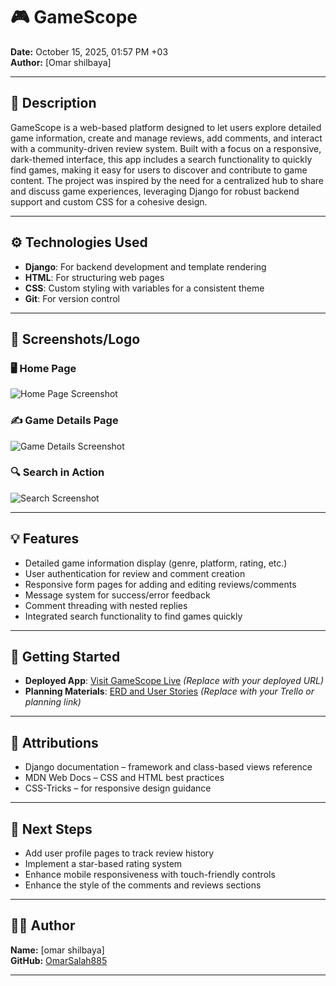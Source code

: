 # 🎮 GameScope

**Date:** October 15, 2025, 01:57 PM +03  
**Author:** [Omar shilbaya]  

---

## 📝 Description

GameScope is a web-based platform designed to let users explore detailed game information, create and manage reviews, add comments, and interact with a community-driven review system. Built with a focus on a responsive, dark-themed interface, this app includes a search functionality to quickly find games, making it easy for users to discover and contribute to game content. The project was inspired by the need for a centralized hub to share and discuss game experiences, leveraging Django for robust backend support and custom CSS for a cohesive design.

---

## ⚙️ Technologies Used
- **Django**: For backend development and template rendering  
- **HTML**: For structuring web pages  
- **CSS**: Custom styling with variables for a consistent theme  
- **Git**: For version control  

---

## 📸 Screenshots/Logo

### 🖥️ Home Page  
![Home Page Screenshot](.gamescope_app/static/images/home1.png)


### ✍️ Game Details Page  
![Game Details Screenshot](.gamescope_app/static/images/game_details.png)


### 🔍 Search in Action  
![Search Screenshot](.gamescope_app/static/images/search.png)




---

## 💡 Features
- Detailed game information display (genre, platform, rating, etc.)  
- User authentication for review and comment creation  
- Responsive form pages for adding and editing reviews/comments  
- Message system for success/error feedback  
- Comment threading with nested replies  
- Integrated search functionality to find games quickly  

---

## 🚀 Getting Started
- **Deployed App**: [Visit GameScope Live](https://example.com/gamescope) *(Replace with your deployed URL)*  
- **Planning Materials**: [ERD and User Stories](https://trello.com/b/example/gamescope-planning) *(Replace with your Trello or planning link)*  

---

## 🙌 Attributions
- Django documentation – framework and class-based views reference  
- MDN Web Docs – CSS and HTML best practices  
- CSS-Tricks – for responsive design guidance  


---


## 🔮 Next Steps
- Add user profile pages to track review history  
- Implement a star-based rating system  
- Enhance mobile responsiveness with touch-friendly controls  
- Enhance the style of the comments and reviews sections 

---

## 🧑‍💻 Author
**Name:** [omar shilbaya]  
**GitHub:** [OmarSalah885](https://github.com/OmarSalah885)

---